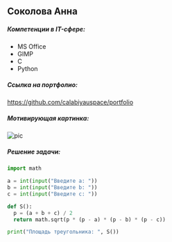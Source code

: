 ## Соколова Анна

##### Компетенции в IT-сфере:
* MS Office
* GIMP
* C
* Python

##### Ссылка на портфолио:

https://github.com/calabiyauspace/portfolio

##### Mотивирующая картинка:

![pic][sleepycowboi]

[sleepycowboi]: https://pbs.twimg.com/media/EE4r3ZhUwAA-Hy8?format=png&name=small "sleepycowboi"

##### Решение задачи:

```python
import math

a = int(input("Введите a: "))
b = int(input("Введите b: "))
c = int(input("Введите c: "))

def S():
  p = (a + b + c) / 2
  return math.sqrt(p * (p - a) * (p - b) * (p - c))

print("Площадь треугольника: ", S())
```
